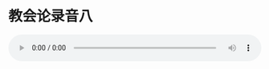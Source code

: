 # 教会论录音八

<audio style="width: 100%;" preload="false" controls controlslist="nodownload"><source src="//cdn.simai.ml/audio/mp3/old/27439.mp3" type="audio/mpeg">Your browser does not support the audio element.</audio>


